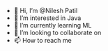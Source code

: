 - 👋 Hi, I’m @Nilesh Patil
- 👀 I’m interested in Java
- 🌱 I’m currently learning ML
- 💞️ I’m looking to collaborate on 
- 📫 How to reach me 

<!---
nileshpatil280220/nileshpatil280220 is a ✨ special ✨ repository because its `README.md` (this file) appears on your GitHub profile.
You can click the Preview link to take a look at your changes.
--->
